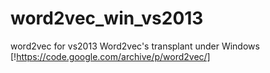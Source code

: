 # word2vec_win_vs2013
word2vec for vs2013
Word2vec's transplant under Windows
[!https://code.google.com/archive/p/word2vec/]
